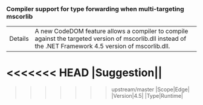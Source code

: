 ### Compiler support for type forwarding when multi-targeting mscorlib

|   |   |
|---|---|
|Details|A new CodeDOM feature allows a compiler to compile against the targeted version of mscorlib.dll instead of the .NET Framework 4.5 version of mscorlib.dll.|
<<<<<<< HEAD
|Suggestion||
=======
>>>>>>> upstream/master
|Scope|Edge|
|Version|4.5|
|Type|Runtime|

